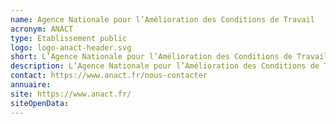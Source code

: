 ```yaml
---
name: Agence Nationale pour l’Amélioration des Conditions de Travail
acronym: ANACT
type: Etablissement public
logo: logo-anact-header.svg
short: L’Agence Nationale pour l’Amélioration des Conditions de Travail (ANACT) agit principalement sur la promotion de la santé au travail et la qualité de vie au travail.
description: L’Agence Nationale pour l’Amélioration des Conditions de Travail (ANACT) agit principalement sur la promotion de la santé au travail et la qualité de vie au travail, en particulier lors de la conception des organisations, des équipements et des installations de travail. Les activités conduites par l’ANACT contribuent également à l’accès et au maintien en emploi durable des travailleurs, au développement de leurs connaissances et de leurs compétences tout au long de leur vie professionnelle et ainsi qu’à l’égalité professionnelle.
contact: https://www.anact.fr/nous-contacter
annuaire:
site: https://www.anact.fr/
siteOpenData:
---
```

